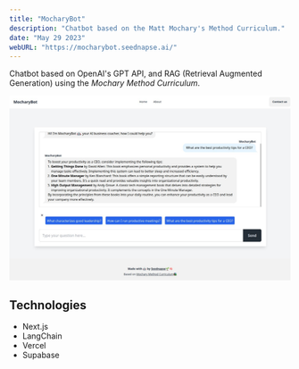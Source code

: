 ```yaml
---
title: "MocharyBot"
description: "Chatbot based on the Matt Mochary's Method Curriculum."
date: "May 29 2023"
webURL: "https://mocharybot.seednapse.ai/"
---
```


Chatbot based on OpenAI's GPT API, and RAG (Retrieval Augmented Generation) using the *Mochary Method Curriculum*.

![MocharyBot](./mocharybot.jpeg)

## Technologies

* Next.js
* LangChain
* Vercel
* Supabase
